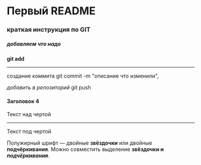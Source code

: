 #  Первый README

###  краткая инструкция по GIT

#####  добавляем что надо

**git add**

---

создание коммита git commit -m "описание что изменили",
 
_добавить в репозиторий_ git push

#### Заголовок 4

Текст над чертой

---

Текст под чертой

Полужирный шрифт — двойные **звёздочки** или двойные __подчёркивания__.
Можно совместить выделение **звёздочки и _подчёркивания_**.

